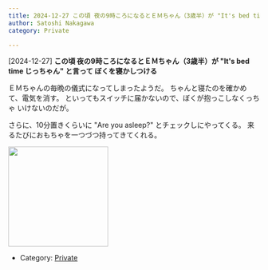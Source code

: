 ```yaml
---
title: 2024-12-27 この頃 夜の9時ころになるとＥＭちゃん（3歳半）が "It's bed time じっちゃん" と言って ぼくを寝かしつける
author: Satoshi Nakagawa
category: Private

---
```


[2024-12-27] **この頃 夜の9時ころになるとＥＭちゃん（3歳半）が "It's bed time じっちゃん" と言って ぼくを寝かしつける** 

 ＥＭちゃんの毎晩の儀式になってしまったようだ。
ちゃんと寝たのを確かめて、電気を消す。
といってもスイッチに届かないので、ぼくが抱っこしなくっちゃ
いけないのだが。

 さらに、10分置きくらいに
"Are you asleep?" とチェックしにやってくる。
来るたびにおもちゃを一つづつ持ってきてくれる。

<img src="/pict/2024-12-27-dolls.jpg)" alt="" width="200"/>

- Category: [Private](https://merapano.github.io/categories.html#Private)


